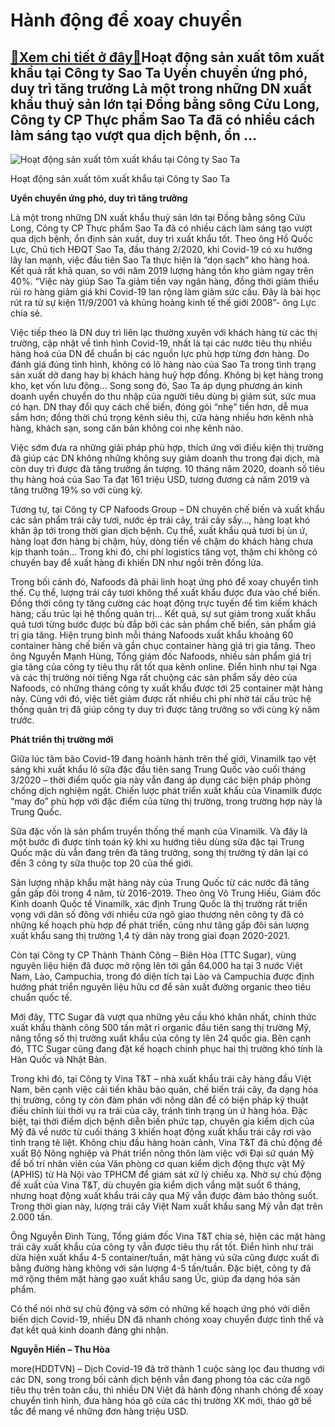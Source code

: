 Hành động để xoay chuyển
========================

[:gift:Xem chi tiết ở đây:gift:](https://hddtvn.com/hanh-dong-de-xoay-chuyen/)Hoạt động sản xuất tôm xuất khẩu tại Công ty Sao Ta Uyển chuyển ứng phó, duy trì tăng trưởng Là một trong những DN xuất khẩu thuỷ sản lớn tại Đồng bằng sông Cửu Long, Công ty CP Thực phẩm Sao Ta đã có nhiều cách làm sáng tạo vượt qua dịch bệnh, ổn …
---------------------------------------------------------------------------------------------------------------------------------------------------------------------------------------------------------------------------------------------------------





![Hoạt động sản xuất tôm xuất khẩu tại Công ty Sao Ta](https://hddtvn.com/wp-content/uploads/2021/01/4352_24-3335_HoYt_YYng_sYn_xuYt_tom_tYi_Fimex_VN_1.jpg "Hoạt động sản xuất tôm xuất khẩu tại Công ty Sao Ta")


Hoạt động sản xuất tôm xuất khẩu tại Công ty Sao Ta



**Uyển chuyển ứng phó, duy trì tăng trưởng**


Là một trong những DN xuất khẩu thuỷ sản lớn tại Đồng bằng sông Cửu Long, Công ty CP Thực phẩm Sao Ta đã có nhiều cách làm sáng tạo vượt qua dịch bệnh, ổn định sản xuất, duy trì xuất khẩu tốt. Theo ông Hồ Quốc Lực, Chủ tịch HĐQT Sao Ta, đầu tháng 2/2020, khi Covid-19 có xu hướng lây lan mạnh, việc đầu tiên Sao Ta thực hiện là “dọn sạch” kho hàng hoá. Kết quả rất khả quan, so với năm 2019 lượng hàng tồn kho giảm ngay trên 40%. “Việc này giúp Sao Ta giảm tiền vay ngân hàng, đồng thời giảm thiểu rủi ro hàng giảm giá khi Covid-19 lan rộng làm giảm sức cầu. Đây là bài học rút ra từ sự kiện 11/9/2001 và khủng hoảng kinh tế thế giới 2008”- ông Lực chia sẻ.


Việc tiếp theo là DN duy trì liên lạc thường xuyên với khách hàng từ các thị trường, cập nhật về tình hình Covid-19, nhất là tại các nước tiêu thụ nhiều hàng hoá của DN để chuẩn bị các nguồn lực phù hợp từng đơn hàng. Do đánh giá đúng tình hình, không có lô hàng nào của Sao Ta trong tình trạng sản xuất dở dang hay bị khách hàng huỷ hợp đồng. Không bị kẹt hàng trong kho, kẹt vốn lưu động… Song song đó, Sao Ta áp dụng phương án kinh doanh uyển chuyển do thu nhập của người tiêu dùng bị giảm sút, sức mua có hạn. DN thay đổi quy cách chế biến, đóng gói “nhẹ” tiền hơn, dễ mua sắm hơn; đồng thời chú trọng kênh siêu thị, cửa hàng nhiều hơn kênh nhà hàng, khách sạn, song căn bản không coi nhẹ kênh nào.


Việc sớm đưa ra những giải pháp phù hợp, thích ứng với điều kiện thị trường đã giúp các DN không những không suy giảm doanh thu trong đại dịch, mà còn duy trì được đà tăng trưởng ấn tượng. 10 tháng năm 2020, doanh số tiêu thụ hàng hoá của Sao Ta đạt 161 triệu USD, tương đương cả năm 2019 và tăng trưởng 19% so với cùng kỳ.


Tương tự, tại Công ty CP Nafoods Group – DN chuyên chế biến và xuất khẩu các sản phẩm trái cây tươi, nước ép trái cây, trái cây sấy…, hàng loạt khó khăn ập tới trong thời gian dịch bệnh. Cụ thể, xuất khẩu quả tươi bị ùn ứ, hàng loạt đơn hàng bị chậm, hủy, dòng tiền về chậm do khách hàng chưa kịp thanh toán… Trong khi đó, chi phí logistics tăng vọt, thậm chí không có chuyến bay để xuất hàng đi khiến DN như ngồi trên đống lửa.


Trong bối cảnh đó, Nafoods đã phải linh hoạt ứng phó để xoay chuyển tình thế. Cụ thể, lượng trái cây tươi không thể xuất khẩu được đưa vào chế biến. Đồng thời công ty tăng cường các hoạt động trực tuyến để tìm kiếm khách hàng; cấu trúc lại hệ thống quản trị… Kết quả, sự sụt giảm trong xuất khẩu quả tươi từng bước được bù đắp bởi các sản phẩm chế biến, sản phẩm giá trị gia tăng. Hiện trung bình mỗi tháng Nafoods xuất khẩu khoảng 60 container hàng chế biến và gần chục container hàng giá trị gia tăng. Theo ông Nguyễn Mạnh Hùng, Tổng giám đốc Nafoods, nhiều sản phẩm giá trị gia tăng của công ty tiêu thụ rất tốt qua kênh online. Điển hình như tại Nga và các thị trường nói tiếng Nga rất chuộng các sản phẩm sấy dẻo của Nafoods, có những tháng công ty xuất khẩu được tới 25 container mặt hàng này. Cùng với đó, việc tiết giảm được rất nhiều chi phí nhờ tái cấu trúc hệ thống quản trị đã giúp công ty duy trì được tăng trưởng so với cùng kỳ năm trước.


**Phát triển thị trường mới**


Giữa lúc tâm bão Covid-19 đang hoành hành trên thế giới, Vinamilk tạo vệt sáng khi xuất khẩu lô sữa đặc đầu tiên sang Trung Quốc vào cuối tháng 3/2020 – thời điểm quốc gia này vẫn đang áp dụng các biện pháp phòng chống dịch nghiệm ngặt. Chiến lược phát triển xuất khẩu của Vinamilk được “may đo” phù hợp với đặc điểm của từng thị trường, trong trường hợp này là Trung Quốc.


Sữa đặc vốn là sản phẩm truyền thống thế mạnh của Vinamilk. Và đây là một bước đi được tính toán kỹ khi xu hướng tiêu dùng sữa đặc tại Trung Quốc mặc dù vẫn đang trên đà tăng trưởng, song thị trường tỷ dân lại có đến 3 công ty sữa thuộc top 20 của thế giới.


Sản lượng nhập khẩu mặt hàng này của Trung Quốc từ các nước đã tăng gần gấp đôi trong 4 năm, từ 2016-2019. Theo ông Võ Trung Hiếu, Giám đốc Kinh doanh Quốc tế Vinamilk, xác định Trung Quốc là thị trường rất triển vọng với dân số đông với nhiều cửa ngõ giao thương nên công ty đã có những kế hoạch phù hợp để phát triển, cũng như tăng gấp đôi sản lượng xuất khẩu sang thị trường 1,4 tỷ dân này trong giai đoạn 2020-2021.


Còn tại Công ty CP Thành Thành Công – Biên Hòa (TTC Sugar), vùng nguyên liệu hiện đã được mở rộng lên tới gần 64.000 ha tại 3 nước Việt Nam, Lào, Campuchia, trong đó diện tích tại Lào và Campuchia được định hướng phát triển nguyên liệu hữu cơ để sản xuất đường organic theo tiêu chuẩn quốc tế.


Mới đây, TTC Sugar đã vượt qua những yêu cầu khó khăn nhất, chính thức xuất khẩu thành công 500 tấn mật rỉ organic đầu tiên sang thị trường Mỹ, nâng tổng số thị trường xuất khẩu của công ty lên 24 quốc gia. Bên cạnh đó, TTC Sugar cũng đang đặt kế hoạch chinh phục hai thị trường khó tính là Hàn Quốc và Nhật Bản.


Trong khi đó, tại Công ty Vina T&T – nhà xuất khẩu trái cây hàng đầu Việt Nam, bên cạnh việc cải tiến khâu bảo quản, chế biến trái cây, đa dạng hóa thị trường, công ty còn đàm phán với nông dân để có biện pháp kỹ thuật điều chỉnh lùi thời vụ ra trái của cây, tránh tình trạng ùn ứ hàng hóa. Đặc biệt, tại thời điểm dịch bệnh diễn biến phức tạp, chuyên gia kiểm dịch của Mỹ đã về nước từ cuối tháng 3 khiến hoạt động xuất khẩu trái cây rơi vào tình trạng tê liệt. Không chịu đầu hàng hoàn cảnh, Vina T&T đã chủ động đề xuất Bộ Nông nghiệp và Phát triển nông thôn làm việc với Đại sứ quán Mỹ để bố trí nhân viên của Văn phòng cơ quan kiểm dịch động thực vật Mỹ (APHIS) từ Hà Nội vào TPHCM để giám sát xử lý chiếu xạ. Nhờ sự chủ động đề xuất của Vina T&T, dù chuyên gia kiểm dịch vắng mặt suốt 6 tháng, nhưng hoạt động xuất khẩu trái cây qua Mỹ vẫn được đảm bảo thông suốt. Trong thời gian này, lượng trái cây Việt Nam xuất khẩu sang Mỹ vẫn đạt trên 2.000 tấn.


Ông Nguyễn Đình Tùng, Tổng giám đốc Vina T&T chia sẻ, hiện các mặt hàng trái cây xuất khẩu của công ty vẫn được tiêu thụ rất tốt. Điển hình như trái dừa hiện xuất khẩu 4-5 container/tuần, mặt hàng vú sữa cũng được xuất đi bằng đường hàng không với sản lượng 4-5 tấn/tuần. Đặc biệt, công ty đã mở rộng thêm mặt hàng gạo xuất khẩu sang Úc, giúp đa dạng hóa sản phẩm.


Có thể nói nhờ sự chủ động và sớm có những kế hoạch ứng phó với diễn biến dịch Covid-19, nhiều DN đã nhanh chóng xoay chuyển được tình thế và đạt kết quả kinh doanh đáng ghi nhận.




**Nguyễn Hiền – Thu Hòa**



more(HDDTVN) – Dịch Covid-19 đã trở thành 1 cuộc sàng lọc đau thương với các DN, song trong bối cảnh dịch bệnh vẫn đang phong tỏa các cửa ngõ tiêu thụ trên toàn cầu, thì nhiều DN Việt đã hành động nhanh chóng để xoay chuyển tình hình, đưa hàng hóa gõ cửa các thị trường XK mới, tháo gỡ bế tắc để mang về những đơn hàng triệu USD.


